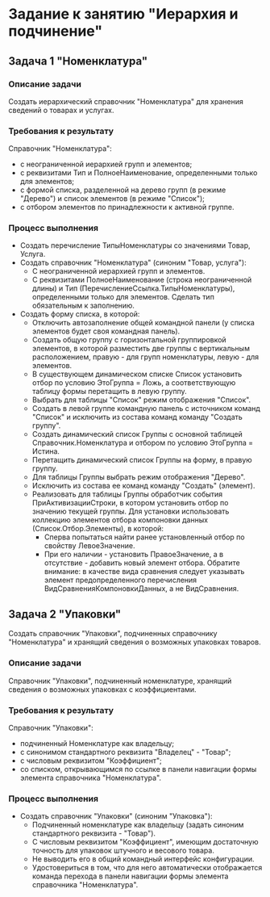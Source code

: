 # Задание к занятию "Иерархия и подчинение"

## Задача 1 "Номенклатура"

### Описание задачи

Создать иерархический справочник "Номенклатура" для хранения сведений о товарах и услугах.

### Требования к результату

Справочник "Номенклатура":
* с неограниченной иерархией групп и элементов;
* с реквизитами Тип и ПолноеНаименование, определенными только для элементов;
* с формой списка, разделенной на дерево групп (в режиме "Дерево") и список элементов (в режиме "Список");
* с отбором элементов по принадлежности к активной группе.

### Процесс выполнения

* Создать перечисление ТипыНоменклатуры со значениями Товар, Услуга.
* Создать справочник "Номенклатура" (синоним "Товар, услуга"):
  * С неограниченной иерархией групп и элементов.
  * С реквизитами ПолноеНаименование (строка неограниченной длины) и Тип (ПеречислениеСсылка.ТипыНоменклатуры), определенными только для элементов. Сделать тип обязательным к заполнению.
* Создать форму списка, в которой:
  * Отключить автозаполнение общей командной панели (у списка элементов будет своя командная панель).
  * Создать общую группу с горизонтальной группировкой элементов, в которой разместить две группы с вертикальным расположением, правую - для групп номенклатуры, левую - для элементов.
  * В существующем динамическом списке Список установить отбор по условию ЭтоГруппа = Ложь, а соответствующую таблицу формы перетащить в левую группу.
  * Выбрать для таблицы "Список" режим отображения "Список".
  * Создать в левой группе командную панель с источником команд "Список" и исключить из состава команд команду "Создать группу".
  * Создать динамический список Группы с основной таблицей Справочник.Номенклатура и отбором по условию ЭтоГруппа = Истина.
  * Перетащить динамический список Группы на форму, в правую группу.
  * Для таблицы Группы выбрать режим отображения "Дерево".
  * Исключить из состава ее команд команду "Создать" (элемент).
  * Реализовать для таблицы Группы обработчик события ПриАктивизацииСтроки, в котором установить отбор по значению текущей группы. Для установки использовать коллекцию элементов отбора компоновки данных (Список.Отбор.Элементы), в которой:
    * Сперва попытаться найти ранее установленный отбор по свойству ЛевоеЗначение.
    * При его наличии - установить ПравоеЗначение, а в отсутствие - добавить новый элемент отбора. Обратите внимание: в качестве вида сравнения следует указывать элемент предопределенного перечисления ВидСравненияКомпоновкиДанных, а не ВидСравнения.

## Задача 2 "Упаковки"

Создать справочник "Упаковки", подчиненных справочнику "Номенклатура" и хранящий сведения о возможных упаковках товаров.

### Описание задачи

Справочник "Упаковки", подчиненный номенклатуре, хранящий сведения о возможных упаковках с коэффициентами.

### Требования к результату

Справочник "Упаковки":
* подчиненный Номенклатуре как владельцу;
* с синонимом стандартного реквизита "Владелец" - "Товар";
* с числовым реквизитом "Коэффициент";
* со списком, открывающимся по ссылке в панели навигации формы элемента справочника "Номенклатура".

### Процесс выполнения

* Создать справочник "Упаковки" (синоним "Упаковка"):
  * Подчиненный номенклатуре как владельцу (задать синоним стандартного реквизита - "Товар").
  * С числовым реквизитом "Коэффициент", имеющим достаточную точность для упаковок штучного и весового товара.
  * Не выводить его в общий командный интерфейс конфигурации.
  * Удостовериться в том, что для него автоматически отображается команда перехода в панели навигации формы элемента справочника "Номенклатура".
